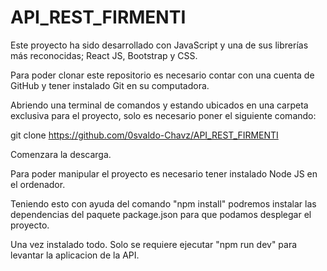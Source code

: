 # API_REST_FIRMENTI



Este proyecto ha sido desarrollado con JavaScript y una de sus librerías más reconocidas; React JS, Bootstrap y CSS.

Para poder clonar este repositorio es necesario contar con una cuenta de GitHub y tener instalado Git en su computadora.

Abriendo una terminal de comandos y estando ubicados en una carpeta exclusiva para el proyecto, solo es necesario poner el siguiente comando:



  git clone https://github.com/0svaldo-Chavz/API_REST_FIRMENTI
  
  Comenzara la descarga. 
  
   Para poder manipular el proyecto es necesario tener instalado Node JS en el ordenador.
   
   Teniendo esto con ayuda del comando "npm install" podremos instalar las dependencias del paquete package.json para que podamos desplegar el proyecto.
   
   Una vez instalado todo. Solo se requiere ejecutar "npm run dev" para levantar la aplicacion de la API.
   
   
